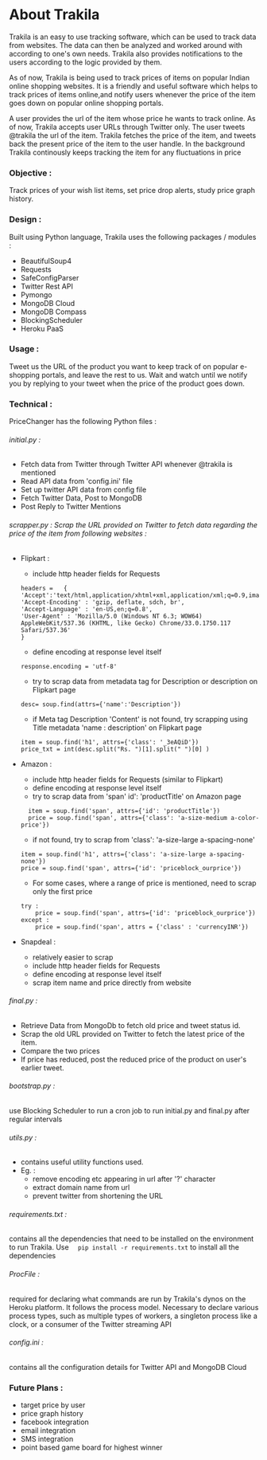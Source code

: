 # About Trakila

Trakila is an easy to use tracking software, which can be used to track data from websites. 
The data can then be analyzed and worked around with according to one's own needs. 
Trakila also provides notifications to the users according to the logic provided by them.

As of now, Trakila is being used to track prices of items on popular Indian online shopping websites. 
It is a friendly and useful software which helps to track prices of items online,and notify users whenever the price of the item goes down on popular online shopping portals.

A user provides the url of the item whose price he wants to track online. As of now, Trakila accepts user URLs through Twitter only.
The user tweets @trakila the url of the item. Trakila fetches the price of the item, and tweets back the present price of the item to the user handle.
In the background Trakila continously keeps tracking the item for any fluctuations in price


### Objective :
Track prices of your wish list items, set price drop alerts, study price graph history.


### Design :
Built using Python language, Trakila uses the following packages / modules :

* BeautifulSoup4
* Requests
* SafeConfigParser
* Twitter Rest API
* Pymongo
* MongoDB Cloud
* MongoDB Compass
* BlockingScheduler
* Heroku PaaS

### Usage :

Tweet us the URL of the product you want to keep track of on popular e-shopping portals, and leave the rest to us. 
Wait and watch until we notify you by replying to your tweet when the price of the product goes down.


### Technical :

PriceChanger has the following Python files :

###### initial.py : 
* Fetch data from Twitter through Twitter API whenever @trakila is mentioned
* Read API data from 'config.ini'  file 
* Set up twitter API data from config file
* Fetch Twitter Data, Post to MongoDB
* Post Reply to Twitter Mentions

###### scrapper.py : Scrap the URL provided on Twitter to fetch data regarding the price of the item from following websites :

* Flipkart :

	* include http header fields for Requests 
	```
    headers =   {
   	'Accept':'text/html,application/xhtml+xml,application/xml;q=0.9,image/webp,*/*;q=0.8',
    'Accept-Encoding' : 'gzip, deflate, sdch, br', 
    'Accept-Language' : 'en-US,en;q=0.8',
    'User-Agent' : 'Mozilla/5.0 (Windows NT 6.3; WOW64) AppleWebKit/537.36 (KHTML, like Gecko) Chrome/33.0.1750.117 Safari/537.36'
    }
    ```
	* define encoding at response level itself
	```
    response.encoding = 'utf-8'
    ```
	* try to scrap data from metadata tag for Description or description on Flipkart page
	```
    desc= soup.find(attrs={'name':'Description'})
    ```
	* if Meta tag Description 'Content' is not found, try scrapping using Title metadata 'name : description'  on Flipkart page
	```
    item = soup.find('h1', attrs={'class': '_3eAQiD'}) 
    price_txt = int(desc.split("Rs. ")[1].split(" ")[0] )   
    ```

* Amazon :
	* include http header fields for Requests (similar to Flipkart)
	* define encoding at response level itself
	* try to scrap data from 'span' id': 'productTitle' on Amazon page
	```
      item = soup.find('span', attrs={'id': 'productTitle'}) 
      price = soup.find('span', attrs={'class': 'a-size-medium a-color-price'}) 
     ```
    * if not found, try to scrap from 'class': 'a-size-large a-spacing-none'
    ```
    item = soup.find('h1', attrs={'class': 'a-size-large a-spacing-none'})
    price = soup.find('span', attrs={'id': 'priceblock_ourprice'}) 
    ```
    * For some cases, where a range of price is mentioned, need to scrap only the first price
    ```
    try :
		price = soup.find('span', attrs={'id': 'priceblock_ourprice'}) 
	except :
		price = soup.find('span', attrs = {'class' : 'currencyINR'})
     ```
 * Snapdeal :
 	* relatively easier to scrap
	* include http header fields for Requests 
	* define encoding at response level itself
	* scrap item name and price directly from website 	

###### final.py :  
* Retrieve Data from MongoDb to fetch old price and tweet status id. 
* Scrap the old URL provided on Twitter to fetch the latest price of the item.
* Compare the two prices
* If price has reduced, post the reduced price of the product on user's earlier tweet.

###### bootstrap.py :

use Blocking Scheduler to run a cron job to run initial.py and final.py after regular intervals 

###### utils.py : 

* contains useful utility functions used. 
* Eg. :
	*  remove encoding etc appearing in url after '?' character 
	*  extract domain name from url
	*  prevent twitter from shortening the URL

######  requirements.txt :

contains all the dependencies that need to be installed on the environment to run Trakila. Use   ```   pip install -r requirements.txt ``` to install all the dependencies

######  ProcFile :
required for declaring what commands are run by Trakila's dynos on the Heroku platform. It follows the process model. Necessary to declare various process types, such as multiple types of workers, a singleton process like a clock, or a consumer of the Twitter streaming API

######   config.ini : 
contains all the configuration details for Twitter API and MongoDB Cloud

### Future Plans :
* target price by user
* price graph history
* facebook integration
* email integration
* SMS integration
* point based game board for highest winner



